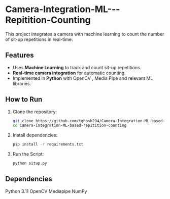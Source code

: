 # Camera-Integration-ML---Repitition-Counting

This project integrates a camera with machine learning to count the number of sit-up repetitions in real-time.  

## Features  
- Uses **Machine Learning** to track and count sit-up repetitions.  
- **Real-time camera integration** for automatic counting.  
- Implemented in **Python** with OpenCV , Media Pipe and relevant ML libraries.  

## How to Run  
1. Clone the repository:  
   ```bash
   git clone https://github.com/tghosh294/Camera-Integration-ML-based-repitition-counting.git
   cd Camera-Integration-ML-based-repitition-counting

2. Install dependencies:  
   ```bash
   pip install -r requirements.txt

3. Run the Script:
    ```bash
    python situp.py

## Dependencies
Python 3.11
OpenCV
Mediapipe
NumPy
